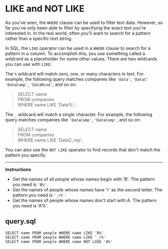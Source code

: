 # LIKE and NOT LIKE

As you've seen, the `WHERE` clause can be used to filter text data. However, so far you've only been able to filter by specifying the exact text you're interested in. In the real world, often you'll want to search for a pattern rather than a specific text string.

In SQL, the `LIKE` operator can be used in a `WHERE` clause to search for a pattern in a column. To accomplish this, you use something called a *wildcard* as a placeholder for some other values. There are two wildcards you can use with `LIKE`:

The `%` wildcard will match zero, one, or many characters in text. For example, the following query matches companies like `'Data'`, `'DataC'` `'DataCamp'`, `'DataMind'`, and so on:

> SELECT name\
> FROM companies\
> WHERE name LIKE 'Data%';

The `_` wildcard will match a *single* character. For example, the following query matches companies like `'DataCamp'`, `'DataComp'`, and so on:

> SELECT name\
> FROM companies\
> WHERE name LIKE 'DataC_mp';

You can also use the `NOT LIKE` operator to find records that don't match the pattern you specify.

<hr>

**Instructions**
* Get the names of all people whose names begin with 'B'. The pattern you need is `'B%'`.
* Get the names of people whose names have 'r' as the second letter. The pattern you need is `'_r%'`.
* Get the names of people whose names don't start with A. The pattern you need is 'A%'.

## query.sql
```
SELECT name FROM people WHERE name LIKE 'B%'
SELECT name FROM people WHERE name LIKE '_r%'
SELECT name FROM people WHERE name NOT LIKE 'A%'
```